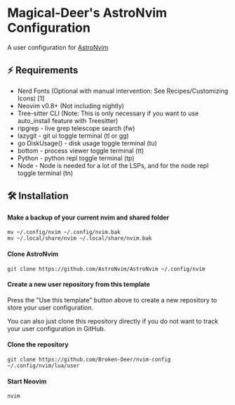 # Magical-Deer's AstroNvim Configuration

A user configuration for [AstroNvim](https://github.com/AstroNvim/AstroNvim)

## ⚡ Requirements
- Nerd Fonts (Optional with manual intervention: See Recipes/Customizing Icons) [1]
- Neovim v0.8+ (Not including nightly)
- Tree-sitter CLI (Note: This is only necessary if you want to use auto_install feature with Treesitter)
- ripgrep - live grep telescope search (<leader>fw)
- lazygit - git ui toggle terminal (<leader>tl or <leader>gg)
- go DiskUsage() - disk usage toggle terminal (<leader>tu)
- bottom - process viewer toggle terminal (<leader>tt)
- Python - python repl toggle terminal (<leader>tp)
- Node - Node is needed for a lot of the LSPs, and for the node repl toggle terminal (<leader>tn)


## 🛠️ Installation

#### Make a backup of your current nvim and shared folder

```shell
mv ~/.config/nvim ~/.config/nvim.bak
mv ~/.local/share/nvim ~/.local/share/nvim.bak
```

#### Clone AstroNvim

```shell
git clone https://github.com/AstroNvim/AstroNvim ~/.config/nvim
```

#### Create a new user repository from this template

Press the "Use this template" button above to create a new repository to store your user configuration.

You can also just clone this repository directly if you do not want to track your user configuration in GitHub.

#### Clone the repository

```shell
git clone https://github.com/Broken-Deer/nvim-config ~/.config/nvim/lua/user
```

#### Start Neovim

```shell
nvim
```

